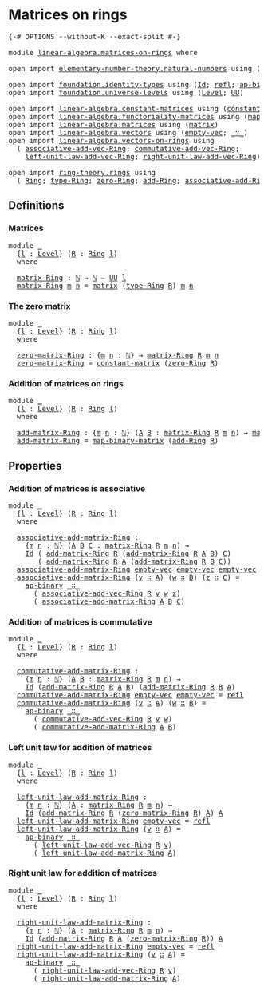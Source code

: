 # Matrices on rings

<pre class="Agda"><a id="30" class="Symbol">{-#</a> <a id="34" class="Keyword">OPTIONS</a> <a id="42" class="Pragma">--without-K</a> <a id="54" class="Pragma">--exact-split</a> <a id="68" class="Symbol">#-}</a>

<a id="73" class="Keyword">module</a> <a id="80" href="linear-algebra.matrices-on-rings.html" class="Module">linear-algebra.matrices-on-rings</a> <a id="113" class="Keyword">where</a>

<a id="120" class="Keyword">open</a> <a id="125" class="Keyword">import</a> <a id="132" href="elementary-number-theory.natural-numbers.html" class="Module">elementary-number-theory.natural-numbers</a> <a id="173" class="Keyword">using</a> <a id="179" class="Symbol">(</a><a id="180" href="elementary-number-theory.natural-numbers.html#1444" class="Datatype">ℕ</a><a id="181" class="Symbol">)</a>

<a id="184" class="Keyword">open</a> <a id="189" class="Keyword">import</a> <a id="196" href="foundation.identity-types.html" class="Module">foundation.identity-types</a> <a id="222" class="Keyword">using</a> <a id="228" class="Symbol">(</a><a id="229" href="foundation-core.identity-types.html#1754" class="Datatype">Id</a><a id="231" class="Symbol">;</a> <a id="233" href="foundation-core.identity-types.html#1807" class="InductiveConstructor">refl</a><a id="237" class="Symbol">;</a> <a id="239" href="foundation-core.identity-types.html#7437" class="Function">ap-binary</a><a id="248" class="Symbol">)</a>
<a id="250" class="Keyword">open</a> <a id="255" class="Keyword">import</a> <a id="262" href="foundation.universe-levels.html" class="Module">foundation.universe-levels</a> <a id="289" class="Keyword">using</a> <a id="295" class="Symbol">(</a><a id="296" href="Agda.Primitive.html#597" class="Postulate">Level</a><a id="301" class="Symbol">;</a> <a id="303" href="foundation-core.universe-levels.html#222" class="Primitive">UU</a><a id="305" class="Symbol">)</a>

<a id="308" class="Keyword">open</a> <a id="313" class="Keyword">import</a> <a id="320" href="linear-algebra.constant-matrices.html" class="Module">linear-algebra.constant-matrices</a> <a id="353" class="Keyword">using</a> <a id="359" class="Symbol">(</a><a id="360" href="linear-algebra.constant-matrices.html#463" class="Function">constant-matrix</a><a id="375" class="Symbol">)</a>
<a id="377" class="Keyword">open</a> <a id="382" class="Keyword">import</a> <a id="389" href="linear-algebra.functoriality-matrices.html" class="Module">linear-algebra.functoriality-matrices</a> <a id="427" class="Keyword">using</a> <a id="433" class="Symbol">(</a><a id="434" href="linear-algebra.functoriality-matrices.html#778" class="Function">map-binary-matrix</a><a id="451" class="Symbol">)</a>
<a id="453" class="Keyword">open</a> <a id="458" class="Keyword">import</a> <a id="465" href="linear-algebra.matrices.html" class="Module">linear-algebra.matrices</a> <a id="489" class="Keyword">using</a> <a id="495" class="Symbol">(</a><a id="496" href="linear-algebra.matrices.html#839" class="Function">matrix</a><a id="502" class="Symbol">)</a>
<a id="504" class="Keyword">open</a> <a id="509" class="Keyword">import</a> <a id="516" href="linear-algebra.vectors.html" class="Module">linear-algebra.vectors</a> <a id="539" class="Keyword">using</a> <a id="545" class="Symbol">(</a><a id="546" href="linear-algebra.vectors.html#518" class="InductiveConstructor">empty-vec</a><a id="555" class="Symbol">;</a> <a id="557" href="linear-algebra.vectors.html#545" class="InductiveConstructor Operator">_∷_</a><a id="560" class="Symbol">)</a>
<a id="562" class="Keyword">open</a> <a id="567" class="Keyword">import</a> <a id="574" href="linear-algebra.vectors-on-rings.html" class="Module">linear-algebra.vectors-on-rings</a> <a id="606" class="Keyword">using</a>
  <a id="614" class="Symbol">(</a> <a id="616" href="linear-algebra.vectors-on-rings.html#2568" class="Function">associative-add-vec-Ring</a><a id="640" class="Symbol">;</a> <a id="642" href="linear-algebra.vectors-on-rings.html#2951" class="Function">commutative-add-vec-Ring</a><a id="666" class="Symbol">;</a>
    <a id="672" href="linear-algebra.vectors-on-rings.html#1999" class="Function">left-unit-law-add-vec-Ring</a><a id="698" class="Symbol">;</a> <a id="700" href="linear-algebra.vectors-on-rings.html#2281" class="Function">right-unit-law-add-vec-Ring</a><a id="727" class="Symbol">)</a>

<a id="730" class="Keyword">open</a> <a id="735" class="Keyword">import</a> <a id="742" href="ring-theory.rings.html" class="Module">ring-theory.rings</a> <a id="760" class="Keyword">using</a>
  <a id="768" class="Symbol">(</a> <a id="770" href="ring-theory.rings.html#2551" class="Function">Ring</a><a id="774" class="Symbol">;</a> <a id="776" href="ring-theory.rings.html#2808" class="Function">type-Ring</a><a id="785" class="Symbol">;</a> <a id="787" href="ring-theory.rings.html#5170" class="Function">zero-Ring</a><a id="796" class="Symbol">;</a> <a id="798" href="ring-theory.rings.html#3153" class="Function">add-Ring</a><a id="806" class="Symbol">;</a> <a id="808" href="ring-theory.rings.html#3474" class="Function">associative-add-Ring</a><a id="828" class="Symbol">)</a>
</pre>
## Definitions

### Matrices

<pre class="Agda"><a id="873" class="Keyword">module</a> <a id="880" href="linear-algebra.matrices-on-rings.html#880" class="Module">_</a>
  <a id="884" class="Symbol">{</a><a id="885" href="linear-algebra.matrices-on-rings.html#885" class="Bound">l</a> <a id="887" class="Symbol">:</a> <a id="889" href="Agda.Primitive.html#597" class="Postulate">Level</a><a id="894" class="Symbol">}</a> <a id="896" class="Symbol">(</a><a id="897" href="linear-algebra.matrices-on-rings.html#897" class="Bound">R</a> <a id="899" class="Symbol">:</a> <a id="901" href="ring-theory.rings.html#2551" class="Function">Ring</a> <a id="906" href="linear-algebra.matrices-on-rings.html#885" class="Bound">l</a><a id="907" class="Symbol">)</a>
  <a id="911" class="Keyword">where</a>
  
  <a id="922" href="linear-algebra.matrices-on-rings.html#922" class="Function">matrix-Ring</a> <a id="934" class="Symbol">:</a> <a id="936" href="elementary-number-theory.natural-numbers.html#1444" class="Datatype">ℕ</a> <a id="938" class="Symbol">→</a> <a id="940" href="elementary-number-theory.natural-numbers.html#1444" class="Datatype">ℕ</a> <a id="942" class="Symbol">→</a> <a id="944" href="foundation-core.universe-levels.html#222" class="Primitive">UU</a> <a id="947" href="linear-algebra.matrices-on-rings.html#885" class="Bound">l</a>
  <a id="951" href="linear-algebra.matrices-on-rings.html#922" class="Function">matrix-Ring</a> <a id="963" href="linear-algebra.matrices-on-rings.html#963" class="Bound">m</a> <a id="965" href="linear-algebra.matrices-on-rings.html#965" class="Bound">n</a> <a id="967" class="Symbol">=</a> <a id="969" href="linear-algebra.matrices.html#839" class="Function">matrix</a> <a id="976" class="Symbol">(</a><a id="977" href="ring-theory.rings.html#2808" class="Function">type-Ring</a> <a id="987" href="linear-algebra.matrices-on-rings.html#897" class="Bound">R</a><a id="988" class="Symbol">)</a> <a id="990" href="linear-algebra.matrices-on-rings.html#963" class="Bound">m</a> <a id="992" href="linear-algebra.matrices-on-rings.html#965" class="Bound">n</a>
</pre>
### The zero matrix

<pre class="Agda"><a id="1028" class="Keyword">module</a> <a id="1035" href="linear-algebra.matrices-on-rings.html#1035" class="Module">_</a>
  <a id="1039" class="Symbol">{</a><a id="1040" href="linear-algebra.matrices-on-rings.html#1040" class="Bound">l</a> <a id="1042" class="Symbol">:</a> <a id="1044" href="Agda.Primitive.html#597" class="Postulate">Level</a><a id="1049" class="Symbol">}</a> <a id="1051" class="Symbol">(</a><a id="1052" href="linear-algebra.matrices-on-rings.html#1052" class="Bound">R</a> <a id="1054" class="Symbol">:</a> <a id="1056" href="ring-theory.rings.html#2551" class="Function">Ring</a> <a id="1061" href="linear-algebra.matrices-on-rings.html#1040" class="Bound">l</a><a id="1062" class="Symbol">)</a>
  <a id="1066" class="Keyword">where</a>

  <a id="1075" href="linear-algebra.matrices-on-rings.html#1075" class="Function">zero-matrix-Ring</a> <a id="1092" class="Symbol">:</a> <a id="1094" class="Symbol">{</a><a id="1095" href="linear-algebra.matrices-on-rings.html#1095" class="Bound">m</a> <a id="1097" href="linear-algebra.matrices-on-rings.html#1097" class="Bound">n</a> <a id="1099" class="Symbol">:</a> <a id="1101" href="elementary-number-theory.natural-numbers.html#1444" class="Datatype">ℕ</a><a id="1102" class="Symbol">}</a> <a id="1104" class="Symbol">→</a> <a id="1106" href="linear-algebra.matrices-on-rings.html#922" class="Function">matrix-Ring</a> <a id="1118" href="linear-algebra.matrices-on-rings.html#1052" class="Bound">R</a> <a id="1120" href="linear-algebra.matrices-on-rings.html#1095" class="Bound">m</a> <a id="1122" href="linear-algebra.matrices-on-rings.html#1097" class="Bound">n</a>
  <a id="1126" href="linear-algebra.matrices-on-rings.html#1075" class="Function">zero-matrix-Ring</a> <a id="1143" class="Symbol">=</a> <a id="1145" href="linear-algebra.constant-matrices.html#463" class="Function">constant-matrix</a> <a id="1161" class="Symbol">(</a><a id="1162" href="ring-theory.rings.html#5170" class="Function">zero-Ring</a> <a id="1172" href="linear-algebra.matrices-on-rings.html#1052" class="Bound">R</a><a id="1173" class="Symbol">)</a>
</pre>
### Addition of matrices on rings

<pre class="Agda"><a id="1223" class="Keyword">module</a> <a id="1230" href="linear-algebra.matrices-on-rings.html#1230" class="Module">_</a>
  <a id="1234" class="Symbol">{</a><a id="1235" href="linear-algebra.matrices-on-rings.html#1235" class="Bound">l</a> <a id="1237" class="Symbol">:</a> <a id="1239" href="Agda.Primitive.html#597" class="Postulate">Level</a><a id="1244" class="Symbol">}</a> <a id="1246" class="Symbol">(</a><a id="1247" href="linear-algebra.matrices-on-rings.html#1247" class="Bound">R</a> <a id="1249" class="Symbol">:</a> <a id="1251" href="ring-theory.rings.html#2551" class="Function">Ring</a> <a id="1256" href="linear-algebra.matrices-on-rings.html#1235" class="Bound">l</a><a id="1257" class="Symbol">)</a>
  <a id="1261" class="Keyword">where</a>

  <a id="1270" href="linear-algebra.matrices-on-rings.html#1270" class="Function">add-matrix-Ring</a> <a id="1286" class="Symbol">:</a> <a id="1288" class="Symbol">{</a><a id="1289" href="linear-algebra.matrices-on-rings.html#1289" class="Bound">m</a> <a id="1291" href="linear-algebra.matrices-on-rings.html#1291" class="Bound">n</a> <a id="1293" class="Symbol">:</a> <a id="1295" href="elementary-number-theory.natural-numbers.html#1444" class="Datatype">ℕ</a><a id="1296" class="Symbol">}</a> <a id="1298" class="Symbol">(</a><a id="1299" href="linear-algebra.matrices-on-rings.html#1299" class="Bound">A</a> <a id="1301" href="linear-algebra.matrices-on-rings.html#1301" class="Bound">B</a> <a id="1303" class="Symbol">:</a> <a id="1305" href="linear-algebra.matrices-on-rings.html#922" class="Function">matrix-Ring</a> <a id="1317" href="linear-algebra.matrices-on-rings.html#1247" class="Bound">R</a> <a id="1319" href="linear-algebra.matrices-on-rings.html#1289" class="Bound">m</a> <a id="1321" href="linear-algebra.matrices-on-rings.html#1291" class="Bound">n</a><a id="1322" class="Symbol">)</a> <a id="1324" class="Symbol">→</a> <a id="1326" href="linear-algebra.matrices-on-rings.html#922" class="Function">matrix-Ring</a> <a id="1338" href="linear-algebra.matrices-on-rings.html#1247" class="Bound">R</a> <a id="1340" href="linear-algebra.matrices-on-rings.html#1289" class="Bound">m</a> <a id="1342" href="linear-algebra.matrices-on-rings.html#1291" class="Bound">n</a>
  <a id="1346" href="linear-algebra.matrices-on-rings.html#1270" class="Function">add-matrix-Ring</a> <a id="1362" class="Symbol">=</a> <a id="1364" href="linear-algebra.functoriality-matrices.html#778" class="Function">map-binary-matrix</a> <a id="1382" class="Symbol">(</a><a id="1383" href="ring-theory.rings.html#3153" class="Function">add-Ring</a> <a id="1392" href="linear-algebra.matrices-on-rings.html#1247" class="Bound">R</a><a id="1393" class="Symbol">)</a>
</pre>
## Properties

### Addition of matrices is associative

<pre class="Agda"><a id="1464" class="Keyword">module</a> <a id="1471" href="linear-algebra.matrices-on-rings.html#1471" class="Module">_</a>
  <a id="1475" class="Symbol">{</a><a id="1476" href="linear-algebra.matrices-on-rings.html#1476" class="Bound">l</a> <a id="1478" class="Symbol">:</a> <a id="1480" href="Agda.Primitive.html#597" class="Postulate">Level</a><a id="1485" class="Symbol">}</a> <a id="1487" class="Symbol">(</a><a id="1488" href="linear-algebra.matrices-on-rings.html#1488" class="Bound">R</a> <a id="1490" class="Symbol">:</a> <a id="1492" href="ring-theory.rings.html#2551" class="Function">Ring</a> <a id="1497" href="linear-algebra.matrices-on-rings.html#1476" class="Bound">l</a><a id="1498" class="Symbol">)</a>
  <a id="1502" class="Keyword">where</a>

  <a id="1511" href="linear-algebra.matrices-on-rings.html#1511" class="Function">associative-add-matrix-Ring</a> <a id="1539" class="Symbol">:</a>
    <a id="1545" class="Symbol">{</a><a id="1546" href="linear-algebra.matrices-on-rings.html#1546" class="Bound">m</a> <a id="1548" href="linear-algebra.matrices-on-rings.html#1548" class="Bound">n</a> <a id="1550" class="Symbol">:</a> <a id="1552" href="elementary-number-theory.natural-numbers.html#1444" class="Datatype">ℕ</a><a id="1553" class="Symbol">}</a> <a id="1555" class="Symbol">(</a><a id="1556" href="linear-algebra.matrices-on-rings.html#1556" class="Bound">A</a> <a id="1558" href="linear-algebra.matrices-on-rings.html#1558" class="Bound">B</a> <a id="1560" href="linear-algebra.matrices-on-rings.html#1560" class="Bound">C</a> <a id="1562" class="Symbol">:</a> <a id="1564" href="linear-algebra.matrices-on-rings.html#922" class="Function">matrix-Ring</a> <a id="1576" href="linear-algebra.matrices-on-rings.html#1488" class="Bound">R</a> <a id="1578" href="linear-algebra.matrices-on-rings.html#1546" class="Bound">m</a> <a id="1580" href="linear-algebra.matrices-on-rings.html#1548" class="Bound">n</a><a id="1581" class="Symbol">)</a> <a id="1583" class="Symbol">→</a>
    <a id="1589" href="foundation-core.identity-types.html#1754" class="Datatype">Id</a> <a id="1592" class="Symbol">(</a> <a id="1594" href="linear-algebra.matrices-on-rings.html#1270" class="Function">add-matrix-Ring</a> <a id="1610" href="linear-algebra.matrices-on-rings.html#1488" class="Bound">R</a> <a id="1612" class="Symbol">(</a><a id="1613" href="linear-algebra.matrices-on-rings.html#1270" class="Function">add-matrix-Ring</a> <a id="1629" href="linear-algebra.matrices-on-rings.html#1488" class="Bound">R</a> <a id="1631" href="linear-algebra.matrices-on-rings.html#1556" class="Bound">A</a> <a id="1633" href="linear-algebra.matrices-on-rings.html#1558" class="Bound">B</a><a id="1634" class="Symbol">)</a> <a id="1636" href="linear-algebra.matrices-on-rings.html#1560" class="Bound">C</a><a id="1637" class="Symbol">)</a>
       <a id="1646" class="Symbol">(</a> <a id="1648" href="linear-algebra.matrices-on-rings.html#1270" class="Function">add-matrix-Ring</a> <a id="1664" href="linear-algebra.matrices-on-rings.html#1488" class="Bound">R</a> <a id="1666" href="linear-algebra.matrices-on-rings.html#1556" class="Bound">A</a> <a id="1668" class="Symbol">(</a><a id="1669" href="linear-algebra.matrices-on-rings.html#1270" class="Function">add-matrix-Ring</a> <a id="1685" href="linear-algebra.matrices-on-rings.html#1488" class="Bound">R</a> <a id="1687" href="linear-algebra.matrices-on-rings.html#1558" class="Bound">B</a> <a id="1689" href="linear-algebra.matrices-on-rings.html#1560" class="Bound">C</a><a id="1690" class="Symbol">))</a>
  <a id="1695" href="linear-algebra.matrices-on-rings.html#1511" class="Function">associative-add-matrix-Ring</a> <a id="1723" href="linear-algebra.vectors.html#518" class="InductiveConstructor">empty-vec</a> <a id="1733" href="linear-algebra.vectors.html#518" class="InductiveConstructor">empty-vec</a> <a id="1743" href="linear-algebra.vectors.html#518" class="InductiveConstructor">empty-vec</a> <a id="1753" class="Symbol">=</a> <a id="1755" href="foundation-core.identity-types.html#1807" class="InductiveConstructor">refl</a>
  <a id="1762" href="linear-algebra.matrices-on-rings.html#1511" class="Function">associative-add-matrix-Ring</a> <a id="1790" class="Symbol">(</a><a id="1791" href="linear-algebra.matrices-on-rings.html#1791" class="Bound">v</a> <a id="1793" href="linear-algebra.vectors.html#545" class="InductiveConstructor Operator">∷</a> <a id="1795" href="linear-algebra.matrices-on-rings.html#1795" class="Bound">A</a><a id="1796" class="Symbol">)</a> <a id="1798" class="Symbol">(</a><a id="1799" href="linear-algebra.matrices-on-rings.html#1799" class="Bound">w</a> <a id="1801" href="linear-algebra.vectors.html#545" class="InductiveConstructor Operator">∷</a> <a id="1803" href="linear-algebra.matrices-on-rings.html#1803" class="Bound">B</a><a id="1804" class="Symbol">)</a> <a id="1806" class="Symbol">(</a><a id="1807" href="linear-algebra.matrices-on-rings.html#1807" class="Bound">z</a> <a id="1809" href="linear-algebra.vectors.html#545" class="InductiveConstructor Operator">∷</a> <a id="1811" href="linear-algebra.matrices-on-rings.html#1811" class="Bound">C</a><a id="1812" class="Symbol">)</a> <a id="1814" class="Symbol">=</a>
    <a id="1820" href="foundation-core.identity-types.html#7437" class="Function">ap-binary</a> <a id="1830" href="linear-algebra.vectors.html#545" class="InductiveConstructor Operator">_∷_</a>
      <a id="1840" class="Symbol">(</a> <a id="1842" href="linear-algebra.vectors-on-rings.html#2568" class="Function">associative-add-vec-Ring</a> <a id="1867" href="linear-algebra.matrices-on-rings.html#1488" class="Bound">R</a> <a id="1869" href="linear-algebra.matrices-on-rings.html#1791" class="Bound">v</a> <a id="1871" href="linear-algebra.matrices-on-rings.html#1799" class="Bound">w</a> <a id="1873" href="linear-algebra.matrices-on-rings.html#1807" class="Bound">z</a><a id="1874" class="Symbol">)</a>
      <a id="1882" class="Symbol">(</a> <a id="1884" href="linear-algebra.matrices-on-rings.html#1511" class="Function">associative-add-matrix-Ring</a> <a id="1912" href="linear-algebra.matrices-on-rings.html#1795" class="Bound">A</a> <a id="1914" href="linear-algebra.matrices-on-rings.html#1803" class="Bound">B</a> <a id="1916" href="linear-algebra.matrices-on-rings.html#1811" class="Bound">C</a><a id="1917" class="Symbol">)</a>
</pre>
### Addition of matrices is commutative

<pre class="Agda"><a id="1973" class="Keyword">module</a> <a id="1980" href="linear-algebra.matrices-on-rings.html#1980" class="Module">_</a>
  <a id="1984" class="Symbol">{</a><a id="1985" href="linear-algebra.matrices-on-rings.html#1985" class="Bound">l</a> <a id="1987" class="Symbol">:</a> <a id="1989" href="Agda.Primitive.html#597" class="Postulate">Level</a><a id="1994" class="Symbol">}</a> <a id="1996" class="Symbol">(</a><a id="1997" href="linear-algebra.matrices-on-rings.html#1997" class="Bound">R</a> <a id="1999" class="Symbol">:</a> <a id="2001" href="ring-theory.rings.html#2551" class="Function">Ring</a> <a id="2006" href="linear-algebra.matrices-on-rings.html#1985" class="Bound">l</a><a id="2007" class="Symbol">)</a>
  <a id="2011" class="Keyword">where</a>

  <a id="2020" href="linear-algebra.matrices-on-rings.html#2020" class="Function">commutative-add-matrix-Ring</a> <a id="2048" class="Symbol">:</a>
    <a id="2054" class="Symbol">{</a><a id="2055" href="linear-algebra.matrices-on-rings.html#2055" class="Bound">m</a> <a id="2057" href="linear-algebra.matrices-on-rings.html#2057" class="Bound">n</a> <a id="2059" class="Symbol">:</a> <a id="2061" href="elementary-number-theory.natural-numbers.html#1444" class="Datatype">ℕ</a><a id="2062" class="Symbol">}</a> <a id="2064" class="Symbol">(</a><a id="2065" href="linear-algebra.matrices-on-rings.html#2065" class="Bound">A</a> <a id="2067" href="linear-algebra.matrices-on-rings.html#2067" class="Bound">B</a> <a id="2069" class="Symbol">:</a> <a id="2071" href="linear-algebra.matrices-on-rings.html#922" class="Function">matrix-Ring</a> <a id="2083" href="linear-algebra.matrices-on-rings.html#1997" class="Bound">R</a> <a id="2085" href="linear-algebra.matrices-on-rings.html#2055" class="Bound">m</a> <a id="2087" href="linear-algebra.matrices-on-rings.html#2057" class="Bound">n</a><a id="2088" class="Symbol">)</a> <a id="2090" class="Symbol">→</a>
    <a id="2096" href="foundation-core.identity-types.html#1754" class="Datatype">Id</a> <a id="2099" class="Symbol">(</a><a id="2100" href="linear-algebra.matrices-on-rings.html#1270" class="Function">add-matrix-Ring</a> <a id="2116" href="linear-algebra.matrices-on-rings.html#1997" class="Bound">R</a> <a id="2118" href="linear-algebra.matrices-on-rings.html#2065" class="Bound">A</a> <a id="2120" href="linear-algebra.matrices-on-rings.html#2067" class="Bound">B</a><a id="2121" class="Symbol">)</a> <a id="2123" class="Symbol">(</a><a id="2124" href="linear-algebra.matrices-on-rings.html#1270" class="Function">add-matrix-Ring</a> <a id="2140" href="linear-algebra.matrices-on-rings.html#1997" class="Bound">R</a> <a id="2142" href="linear-algebra.matrices-on-rings.html#2067" class="Bound">B</a> <a id="2144" href="linear-algebra.matrices-on-rings.html#2065" class="Bound">A</a><a id="2145" class="Symbol">)</a>
  <a id="2149" href="linear-algebra.matrices-on-rings.html#2020" class="Function">commutative-add-matrix-Ring</a> <a id="2177" href="linear-algebra.vectors.html#518" class="InductiveConstructor">empty-vec</a> <a id="2187" href="linear-algebra.vectors.html#518" class="InductiveConstructor">empty-vec</a> <a id="2197" class="Symbol">=</a> <a id="2199" href="foundation-core.identity-types.html#1807" class="InductiveConstructor">refl</a>
  <a id="2206" href="linear-algebra.matrices-on-rings.html#2020" class="Function">commutative-add-matrix-Ring</a> <a id="2234" class="Symbol">(</a><a id="2235" href="linear-algebra.matrices-on-rings.html#2235" class="Bound">v</a> <a id="2237" href="linear-algebra.vectors.html#545" class="InductiveConstructor Operator">∷</a> <a id="2239" href="linear-algebra.matrices-on-rings.html#2239" class="Bound">A</a><a id="2240" class="Symbol">)</a> <a id="2242" class="Symbol">(</a><a id="2243" href="linear-algebra.matrices-on-rings.html#2243" class="Bound">w</a> <a id="2245" href="linear-algebra.vectors.html#545" class="InductiveConstructor Operator">∷</a> <a id="2247" href="linear-algebra.matrices-on-rings.html#2247" class="Bound">B</a><a id="2248" class="Symbol">)</a> <a id="2250" class="Symbol">=</a>
    <a id="2256" href="foundation-core.identity-types.html#7437" class="Function">ap-binary</a> <a id="2266" href="linear-algebra.vectors.html#545" class="InductiveConstructor Operator">_∷_</a>
      <a id="2276" class="Symbol">(</a> <a id="2278" href="linear-algebra.vectors-on-rings.html#2951" class="Function">commutative-add-vec-Ring</a> <a id="2303" href="linear-algebra.matrices-on-rings.html#1997" class="Bound">R</a> <a id="2305" href="linear-algebra.matrices-on-rings.html#2235" class="Bound">v</a> <a id="2307" href="linear-algebra.matrices-on-rings.html#2243" class="Bound">w</a><a id="2308" class="Symbol">)</a>
      <a id="2316" class="Symbol">(</a> <a id="2318" href="linear-algebra.matrices-on-rings.html#2020" class="Function">commutative-add-matrix-Ring</a> <a id="2346" href="linear-algebra.matrices-on-rings.html#2239" class="Bound">A</a> <a id="2348" href="linear-algebra.matrices-on-rings.html#2247" class="Bound">B</a><a id="2349" class="Symbol">)</a>
</pre>
### Left unit law for addition of matrices

<pre class="Agda"><a id="2408" class="Keyword">module</a> <a id="2415" href="linear-algebra.matrices-on-rings.html#2415" class="Module">_</a>
  <a id="2419" class="Symbol">{</a><a id="2420" href="linear-algebra.matrices-on-rings.html#2420" class="Bound">l</a> <a id="2422" class="Symbol">:</a> <a id="2424" href="Agda.Primitive.html#597" class="Postulate">Level</a><a id="2429" class="Symbol">}</a> <a id="2431" class="Symbol">(</a><a id="2432" href="linear-algebra.matrices-on-rings.html#2432" class="Bound">R</a> <a id="2434" class="Symbol">:</a> <a id="2436" href="ring-theory.rings.html#2551" class="Function">Ring</a> <a id="2441" href="linear-algebra.matrices-on-rings.html#2420" class="Bound">l</a><a id="2442" class="Symbol">)</a>
  <a id="2446" class="Keyword">where</a>

  <a id="2455" href="linear-algebra.matrices-on-rings.html#2455" class="Function">left-unit-law-add-matrix-Ring</a> <a id="2485" class="Symbol">:</a>
    <a id="2491" class="Symbol">{</a><a id="2492" href="linear-algebra.matrices-on-rings.html#2492" class="Bound">m</a> <a id="2494" href="linear-algebra.matrices-on-rings.html#2494" class="Bound">n</a> <a id="2496" class="Symbol">:</a> <a id="2498" href="elementary-number-theory.natural-numbers.html#1444" class="Datatype">ℕ</a><a id="2499" class="Symbol">}</a> <a id="2501" class="Symbol">(</a><a id="2502" href="linear-algebra.matrices-on-rings.html#2502" class="Bound">A</a> <a id="2504" class="Symbol">:</a> <a id="2506" href="linear-algebra.matrices-on-rings.html#922" class="Function">matrix-Ring</a> <a id="2518" href="linear-algebra.matrices-on-rings.html#2432" class="Bound">R</a> <a id="2520" href="linear-algebra.matrices-on-rings.html#2492" class="Bound">m</a> <a id="2522" href="linear-algebra.matrices-on-rings.html#2494" class="Bound">n</a><a id="2523" class="Symbol">)</a> <a id="2525" class="Symbol">→</a>
    <a id="2531" href="foundation-core.identity-types.html#1754" class="Datatype">Id</a> <a id="2534" class="Symbol">(</a><a id="2535" href="linear-algebra.matrices-on-rings.html#1270" class="Function">add-matrix-Ring</a> <a id="2551" href="linear-algebra.matrices-on-rings.html#2432" class="Bound">R</a> <a id="2553" class="Symbol">(</a><a id="2554" href="linear-algebra.matrices-on-rings.html#1075" class="Function">zero-matrix-Ring</a> <a id="2571" href="linear-algebra.matrices-on-rings.html#2432" class="Bound">R</a><a id="2572" class="Symbol">)</a> <a id="2574" href="linear-algebra.matrices-on-rings.html#2502" class="Bound">A</a><a id="2575" class="Symbol">)</a> <a id="2577" href="linear-algebra.matrices-on-rings.html#2502" class="Bound">A</a>
  <a id="2581" href="linear-algebra.matrices-on-rings.html#2455" class="Function">left-unit-law-add-matrix-Ring</a> <a id="2611" href="linear-algebra.vectors.html#518" class="InductiveConstructor">empty-vec</a> <a id="2621" class="Symbol">=</a> <a id="2623" href="foundation-core.identity-types.html#1807" class="InductiveConstructor">refl</a>
  <a id="2630" href="linear-algebra.matrices-on-rings.html#2455" class="Function">left-unit-law-add-matrix-Ring</a> <a id="2660" class="Symbol">(</a><a id="2661" href="linear-algebra.matrices-on-rings.html#2661" class="Bound">v</a> <a id="2663" href="linear-algebra.vectors.html#545" class="InductiveConstructor Operator">∷</a> <a id="2665" href="linear-algebra.matrices-on-rings.html#2665" class="Bound">A</a><a id="2666" class="Symbol">)</a> <a id="2668" class="Symbol">=</a>
    <a id="2674" href="foundation-core.identity-types.html#7437" class="Function">ap-binary</a> <a id="2684" href="linear-algebra.vectors.html#545" class="InductiveConstructor Operator">_∷_</a>
      <a id="2694" class="Symbol">(</a> <a id="2696" href="linear-algebra.vectors-on-rings.html#1999" class="Function">left-unit-law-add-vec-Ring</a> <a id="2723" href="linear-algebra.matrices-on-rings.html#2432" class="Bound">R</a> <a id="2725" href="linear-algebra.matrices-on-rings.html#2661" class="Bound">v</a><a id="2726" class="Symbol">)</a>
      <a id="2734" class="Symbol">(</a> <a id="2736" href="linear-algebra.matrices-on-rings.html#2455" class="Function">left-unit-law-add-matrix-Ring</a> <a id="2766" href="linear-algebra.matrices-on-rings.html#2665" class="Bound">A</a><a id="2767" class="Symbol">)</a>
</pre>
### Right unit law for addition of matrices

<pre class="Agda"><a id="2827" class="Keyword">module</a> <a id="2834" href="linear-algebra.matrices-on-rings.html#2834" class="Module">_</a>
  <a id="2838" class="Symbol">{</a><a id="2839" href="linear-algebra.matrices-on-rings.html#2839" class="Bound">l</a> <a id="2841" class="Symbol">:</a> <a id="2843" href="Agda.Primitive.html#597" class="Postulate">Level</a><a id="2848" class="Symbol">}</a> <a id="2850" class="Symbol">(</a><a id="2851" href="linear-algebra.matrices-on-rings.html#2851" class="Bound">R</a> <a id="2853" class="Symbol">:</a> <a id="2855" href="ring-theory.rings.html#2551" class="Function">Ring</a> <a id="2860" href="linear-algebra.matrices-on-rings.html#2839" class="Bound">l</a><a id="2861" class="Symbol">)</a>
  <a id="2865" class="Keyword">where</a>

  <a id="2874" href="linear-algebra.matrices-on-rings.html#2874" class="Function">right-unit-law-add-matrix-Ring</a> <a id="2905" class="Symbol">:</a>
    <a id="2911" class="Symbol">{</a><a id="2912" href="linear-algebra.matrices-on-rings.html#2912" class="Bound">m</a> <a id="2914" href="linear-algebra.matrices-on-rings.html#2914" class="Bound">n</a> <a id="2916" class="Symbol">:</a> <a id="2918" href="elementary-number-theory.natural-numbers.html#1444" class="Datatype">ℕ</a><a id="2919" class="Symbol">}</a> <a id="2921" class="Symbol">(</a><a id="2922" href="linear-algebra.matrices-on-rings.html#2922" class="Bound">A</a> <a id="2924" class="Symbol">:</a> <a id="2926" href="linear-algebra.matrices-on-rings.html#922" class="Function">matrix-Ring</a> <a id="2938" href="linear-algebra.matrices-on-rings.html#2851" class="Bound">R</a> <a id="2940" href="linear-algebra.matrices-on-rings.html#2912" class="Bound">m</a> <a id="2942" href="linear-algebra.matrices-on-rings.html#2914" class="Bound">n</a><a id="2943" class="Symbol">)</a> <a id="2945" class="Symbol">→</a>
    <a id="2951" href="foundation-core.identity-types.html#1754" class="Datatype">Id</a> <a id="2954" class="Symbol">(</a><a id="2955" href="linear-algebra.matrices-on-rings.html#1270" class="Function">add-matrix-Ring</a> <a id="2971" href="linear-algebra.matrices-on-rings.html#2851" class="Bound">R</a> <a id="2973" href="linear-algebra.matrices-on-rings.html#2922" class="Bound">A</a> <a id="2975" class="Symbol">(</a><a id="2976" href="linear-algebra.matrices-on-rings.html#1075" class="Function">zero-matrix-Ring</a> <a id="2993" href="linear-algebra.matrices-on-rings.html#2851" class="Bound">R</a><a id="2994" class="Symbol">))</a> <a id="2997" href="linear-algebra.matrices-on-rings.html#2922" class="Bound">A</a>
  <a id="3001" href="linear-algebra.matrices-on-rings.html#2874" class="Function">right-unit-law-add-matrix-Ring</a> <a id="3032" href="linear-algebra.vectors.html#518" class="InductiveConstructor">empty-vec</a> <a id="3042" class="Symbol">=</a> <a id="3044" href="foundation-core.identity-types.html#1807" class="InductiveConstructor">refl</a>
  <a id="3051" href="linear-algebra.matrices-on-rings.html#2874" class="Function">right-unit-law-add-matrix-Ring</a> <a id="3082" class="Symbol">(</a><a id="3083" href="linear-algebra.matrices-on-rings.html#3083" class="Bound">v</a> <a id="3085" href="linear-algebra.vectors.html#545" class="InductiveConstructor Operator">∷</a> <a id="3087" href="linear-algebra.matrices-on-rings.html#3087" class="Bound">A</a><a id="3088" class="Symbol">)</a> <a id="3090" class="Symbol">=</a>
    <a id="3096" href="foundation-core.identity-types.html#7437" class="Function">ap-binary</a> <a id="3106" href="linear-algebra.vectors.html#545" class="InductiveConstructor Operator">_∷_</a>
      <a id="3116" class="Symbol">(</a> <a id="3118" href="linear-algebra.vectors-on-rings.html#2281" class="Function">right-unit-law-add-vec-Ring</a> <a id="3146" href="linear-algebra.matrices-on-rings.html#2851" class="Bound">R</a> <a id="3148" href="linear-algebra.matrices-on-rings.html#3083" class="Bound">v</a><a id="3149" class="Symbol">)</a>
      <a id="3157" class="Symbol">(</a> <a id="3159" href="linear-algebra.matrices-on-rings.html#2874" class="Function">right-unit-law-add-matrix-Ring</a> <a id="3190" href="linear-algebra.matrices-on-rings.html#3087" class="Bound">A</a><a id="3191" class="Symbol">)</a>
</pre>